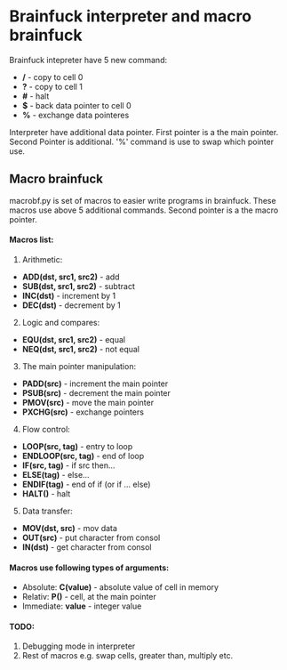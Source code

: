 # Brainfuck interpreter and macro brainfuck

Brainfuck intepreter have 5 new command:
 - **/** \- copy to cell 0
 - **?** \- copy to cell 1
 - **#** \- halt
 - **$** \- back data pointer to cell 0
 - **%** \- exchange data pointeres

Interpreter have additional data pointer. First pointer is a the main pointer. Second Pointer is additional. '%' command is use to swap which pointer use.

## Macro brainfuck

macrobf.py is set of macros to easier write programs in brainfuck. These macros use above 5 additional commands. Second pointer is a the macro pointer. 

#### Macros list:
1. Arithmetic:
  - **ADD(dst, src1, src2)** \- add
  - **SUB(dst, src1, src2)** \- subtract
  - **INC(dst)** \- increment by 1
  - **DEC(dst)** \- decrement by 1
2. Logic and compares:
  - **EQU(dst, src1, src2)** \- equal
  - **NEQ(dst, src1, src2)** \- not equal
3. The main pointer manipulation:
  - **PADD(src)** \- increment the main pointer
  - **PSUB(src)** \- decrement the main pointer
  - **PMOV(src)** \- move the main pointer
  - **PXCHG(src)** \- exchange pointers
4. Flow control:
  - **LOOP(src, tag)** \- entry to loop
  - **ENDLOOP(src, tag)** \- end of loop
  - **IF(src, tag)** \- if src then...
  - **ELSE(tag)** \- else... 
  - **ENDIF(tag)** \- end of if (or if ... else)
  - **HALT()** \- halt
5. Data transfer:
  - **MOV(dst, src)** \- mov data
  - **OUT(src)** \- put character from consol
  - **IN(dst)** \- get character from consol

#### Macros use following types of arguments:
 - Absolute: **C(value)** \- absolute value of cell in memory
 - Relativ: **P()** \- cell, at the main pointer
 - Immediate: **value** \- integer value 

#### TODO:
1. Debugging mode in interpreter
2. Rest of macros e.g. swap cells, greater than, multiply etc.
